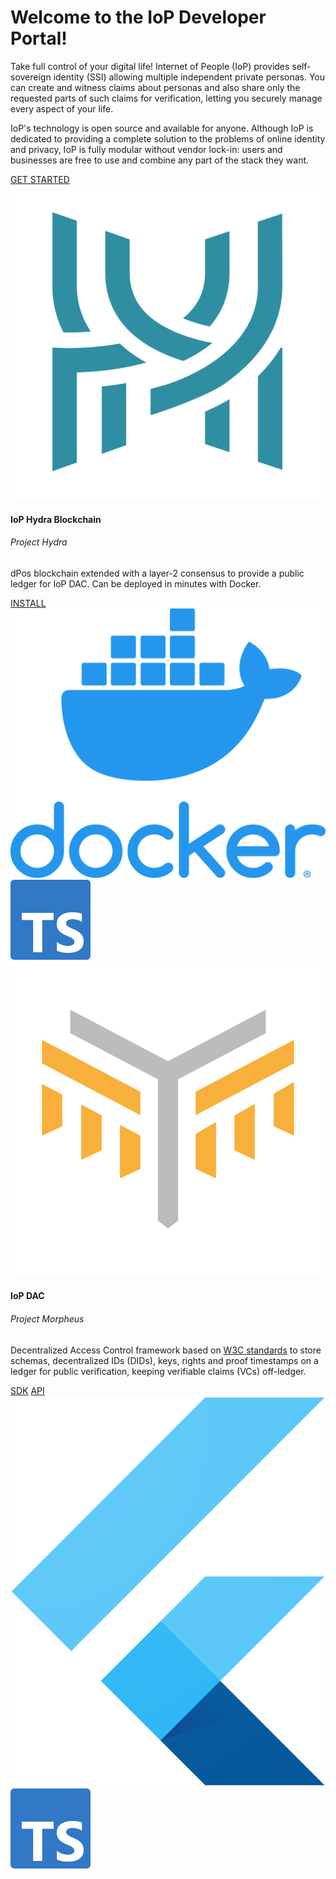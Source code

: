 <style>
  .sidebar {
    display:none;
  }

  .content {
    position: relative;
    top: initial;
    left: initial;
    right: initial;
    bottom: initial;
  }
</style>

<div class="jumbotron">
  <h1 class="display-3 text-center">Welcome to the IoP Developer Portal!</h1>
  <p class="lead">
    Take full control of your digital life! Internet of People (IoP) provides self-sovereign identity (SSI) allowing multiple independent private personas. You can create and witness claims about personas and also share only the requested parts of such claims for verification, letting you securely manage every aspect of your life.
  </p>
  <p>
    IoP's technology is open source and available for anyone. Although IoP is dedicated to providing a complete solution to the problems of online identity and privacy, IoP is fully modular without vendor lock-in: users and businesses are free to use and combine any part of the stack they want.
  </p>
  <div class="text-center mb-5 mt-4">
    <a href="/#/get_started" id="get-started-btn" class="btn btn-lg btn-primary">GET STARTED</a>
  </div>
  <div class="row">
    <div class="col-sm-6">
      <div class="card h-100">
        <div class="card-body d-flex flex-column">
          <div class="row no-gutters">
            <div class="col-2">
              <img src="/assets/hydra_logo.png" class="iop-logo mt-2">
            </div>
            <div class="col-10 mt-2 pl-3">
              <h4 class="card-title">IoP Hydra Blockchain</h4>
              <h6 class="card-subtitle text-muted">Project Hydra</h6>
            </div>
          </div>
          <p class="card-text">dPos blockchain extended with a layer-2 consensus to provide a public ledger for IoP DAC. Can be deployed in minutes with Docker.</p>
          <div class="mt-auto">
            <a href="/#/hydra" class="btn btn-sm btn-outline-primary w-50">INSTALL</a>
            <img src="/assets/docker_square_logo.png" class="tech-logo ml-2" title="Docker">
            <img src="/assets/ts_square_logo.png" class="tech-logo ml-3" title="Typescript">
          </div>
        </div>
      </div>
    </div>
    <div class="col-sm-6">
      <div class="card h-100">
        <div class="card-body d-flex flex-column">
          <div class="row no-gutters">
            <div class="col-2">
              <img src="/assets/morpheus_logo.png" class="iop-logo mt-2">
            </div>
            <div class="col-10 mt-2 pl-3">
              <h4 class="card-title">IoP DAC</h4>
              <h6 class="card-subtitle text-muted">Project Morpheus</h6>
            </div>
          </div>
          <p class="card-text">Decentralized Access Control framework based on <a href="https://w3c.github.io/did-core">W3C standards</a> to store schemas, decentralized IDs (DIDs), keys, rights and proof timestamps on a ledger for public verification, keeping verifiable claims (VCs) off-ledger.</p>
          <div class="d-inline-flex">
            <a href="/#/sdk/dac" class="btn btn-sm btn-outline-primary mr-2 w-25">SDK</a>
            <a href="/#/api/api" class="btn btn-sm btn-outline-primary w-25">API</a>
            <img src="/assets/flutter_square_logo.png" class="tech-logo ml-2" title="Flutter">
            <img src="/assets/ts_square_logo.png" class="tech-logo ml-3" title="Typescript">
          </div>
        </div>
      </div>
    </div>
  </div>
</div>